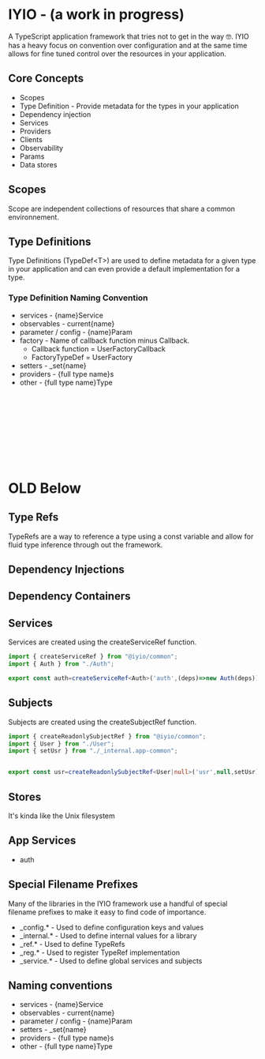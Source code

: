 # IYIO - (a work in progress)
A TypeScript application framework that tries not to get in the way 🤓. IYIO has a heavy focus on 
convention over configuration and at the same time allows for fine tuned control over the resources
in your application.

## Core Concepts
- Scopes
- Type Definition - Provide metadata for the types in your application
- Dependency injection
- Services
- Providers
- Clients
- Observability
- Params
- Data stores

## Scopes
Scope are independent collections of resources that share a common environnement.


## Type Definitions
Type Definitions (TypeDef&lt;T&gt;) are used to define metadata for a given type in your application
and can even provide a default implementation for a type.

### Type Definition Naming Convention
- services - {name}Service
- observables - current{name}
- parameter / config - {name}Param
- factory - Name of callback function minus Callback.
  - Callback function = UserFactoryCallback
  - FactoryTypeDef = UserFactory
- setters - _set{name}
- providers - {full type name}s
- other - {full type name}Type


<br/>
<br/>
<br/>
<br/>
<br/>
<br/>
<br/>
<br/>

# OLD Below

## Type Refs
TypeRefs are a way to reference a type using a const variable and allow for fluid type inference
through out the framework.

## Dependency Injections

## Dependency Containers

## Services

Services are created using the createServiceRef function.

``` ts
import { createServiceRef } from "@iyio/common";
import { Auth } from "./Auth";

export const auth=createServiceRef<Auth>('auth',(deps)=>new Auth(deps));


```

## Subjects

Subjects are created using the createSubjectRef function.

``` ts
import { createReadonlySubjectRef } from "@iyio/common";
import { User } from "./User";
import { setUsr } from "./_internal.app-common";


export const usr=createReadonlySubjectRef<User|null>('usr',null,setUsr);
```

## Stores
It's kinda like the Unix filesystem

## App Services
- auth

## Special Filename Prefixes

Many of the libraries in the IYIO framework use a handful of special filename prefixes to make it
easy to find code of importance.

- _config.* - Used to define configuration keys and values
- _internal.* -  Used to define internal values for a library
- _ref.* - Used to define TypeRefs
- _reg.* - Used to register TypeRef implementation
- _service.* - Used to define global services and subjects

## Naming conventions
- services - {name}Service
- observables - current{name}
- parameter / config - {name}Param
- setters - _set{name}
- providers - {full type name}s
- other - {full type name}Type
